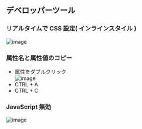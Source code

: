 ## デベロッパーツール

### リアルタイムで CSS 設定( インラインスタイル )
![image](https://user-images.githubusercontent.com/1501327/164596988-0f93b5b2-52ba-4b49-9930-84160c7cfdea.png)

### 属性名と属性値のコピー
- 属性をダブルクリック\
![image](https://user-images.githubusercontent.com/1501327/164598089-f011281d-d7ea-49b0-8893-bd66a6dff7f5.png)
- CTRL + A
- CTRL + C


### JavaScript 無効
![image](https://user-images.githubusercontent.com/1501327/164588374-a34773bc-d2dc-4c9a-b50a-443aa3c54785.png)
